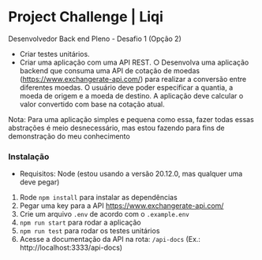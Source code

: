 # Project Challenge | Liqi

Desenvolvedor Back end Pleno - Desafio 1 (Opção 2)

- Criar testes unitários.
- Criar uma aplicação com uma API REST.
  ○ Desenvolva uma aplicação backend que consuma uma API de
  cotação de moedas (https://www.exchangerate-api.com/) para
  realizar a conversão entre diferentes moedas. O usuário deve poder
  especificar a quantia, a moeda de origem e a moeda de destino. A
  aplicação deve calcular o valor convertido com base na cotação
  atual.

Nota: Para uma aplicação simples e pequena como essa, fazer todas essas abstrações é meio desnecessário, mas estou fazendo para fins de demonstração do meu conhecimento

### Instalação

- Requisitos: Node (estou usando a versão 20.12.0, mas qualquer uma deve pegar)

1. Rode `npm install` para instalar as dependências
2. Pegar uma key para a API https://www.exchangerate-api.com/
3. Crie um arquivo `.env` de acordo com o `.example.env`
4. `npm run start` para rodar a aplicação
5. `npm run test` para rodar os testes unitários
6. Acesse a documentação da API na rota: `/api-docs` (Ex.: http://localhost:3333/api-docs)
